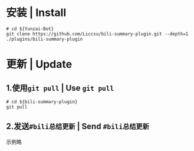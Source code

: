 # 安装 | Install
```shell
# cd ${Yunzai-Bot}
git clone https://github.com/Liccsu/bili-summary-plugin.git --depth=1 ./plugins/bili-summary-plugin
```
# 更新 | Update
## 1.使用`git pull` | Use `git pull`
```shell
# cd ${bili-summary-plugin}
git pull
```
## 2.发送`#bili总结更新` | Send `#bili总结更新`
示例略
